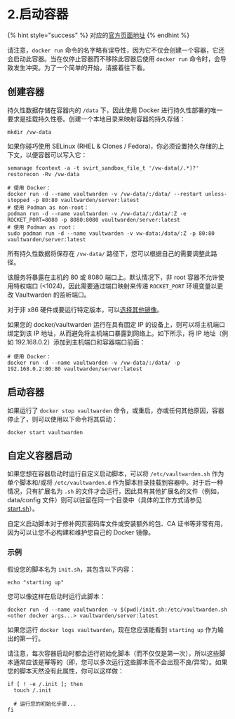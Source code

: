 # 2.启动容器

{% hint style="success" %}
对应的[官方页面地址](https://github.com/dani-garcia/vaultwarden/wiki/Starting-a-Container)
{% endhint %}

请注意，`docker run` 命令的名字略有误导性，因为它不仅会创建一个容器，它还会启动此容器。当在仅停止容器而不移除此容器后使用 `docker run` 命令时，会导致发生冲突。为了一个简单的开始，请接着往下看。

## 创建容器 <a href="#creating-the-container" id="creating-the-container"></a>

持久性数据存储在容器内的 `/data` 下，因此使用 Docker 进行持久性部署的唯一要求是挂载持久性卷。创建一个本地目录来映射容器的持久存储：

```shell
mkdir /vw-data
```

如果你碰巧使用 SELinux (RHEL & Clones / Fedora)，你必须设置持久存储的上下文，以便容器可以写入它：

```batch
semanage fcontext -a -t svirt_sandbox_file_t '/vw-data(/.*)?'
restorecon -Rv /vw-data
```

```shell
# 使用 Docker：
docker run -d --name vaultwarden -v /vw-data/:/data/ --restart unless-stopped -p 80:80 vaultwarden/server:latest
# 使用 Podman as non-root：
podman run -d --name vaultwarden -v /vw-data/:/data/:Z -e ROCKET_PORT=8080 -p 8080:8080 vaultwarden/server:latest
# 使用 Podman as root：
sudo podman run -d --name vaultwarden -v vw-data:/data/:Z -p 80:80 vaultwarden/server:latest
```

所有持久性数据将保存在 `/vw-data/` 路径下，您可以根据自己的需要调整此路径。

该服务将暴露在主机的 80 或 8080 端口上。默认情况下，非 root 容器不允许使用特权端口 (<1024)，因此需要通过端口映射来传递 `ROCKET_PORT` 环境变量以更改 Vaultwarden 的监听端口。

对于非 x86 硬件或要运行特定版本，可以[选择其他镜像](which-container-image-to-use.md)。

如果您的 docker/vaultwarden 运行在具有固定 IP 的设备上，则可以将主机端口绑定到该 IP 地址，从而避免将主机端口暴露到网络上。如下所示，将 IP 地址（例如 192.168.0.2）添加到主机端口和容器端口前面：

```shell
# 使用 Docker：
docker run -d --name vaultwarden -v /vw-data/:/data/ -p 192.168.0.2:80:80 vaultwarden/server:latest
```

## 启动容器 <a href="#starting-the-container" id="starting-the-container"></a>

如果运行了 `docker stop vaultwarden` 命令，或重启，亦或任何其他原因，容器停止了，则可以使用以下命令将其启动：

```shell
docker start vaultwarden
```

## 自定义容器启动 <a href="#customizing-container-startup" id="customizing-container-startup"></a>

如果您想在容器启动时运行自定义启动脚本，可以将 `/etc/vaultwarden.sh` 作为单个脚本和/或将 `/etc/vaultwarden.d` 作为脚本目录挂载到容器中。对于后一种情况，只有扩展名为 `.sh` 的文件才会运行，因此具有其他扩展名的文件（例如，data/config 文件）则可以驻留在同一个目录中（具体的工作方式请参见 [start.sh](https://github.com/dani-garcia/vaultwarden/blob/main/docker/start.sh)）。

自定义启动脚本对于修补网页密码库文件或安装额外的包、CA 证书等非常有用，因为可以让您不必构建和维护您自己的 Docker 镜像。

### 示例 <a href="#example" id="example"></a>

假设您的脚本名为 `init.sh`，其包含以下内容：

```shell
echo "starting up"
```

您可以像这样在启动时运行此脚本：

```shell
docker run -d --name vaultwarden -v $(pwd)/init.sh:/etc/vaultwarden.sh <other docker args...> vaultwarden/server:latest
```

如果您运行 `docker logs vaultwarden`，现在您应该能看到 `starting up` 作为输出的第一行。

请注意，每次容器启动时都会运行初始化脚本（而不仅仅是第一次），所以这些脚本通常应该是幂等的（即，您可以多次运行这些脚本而不会出现不良/异常）。如果您的脚本天然没有此属性，你可以这样做：

```shell
if [ ! -e /.init ]; then
  touch /.init

  # 运行您的初始化步骤...
fi
```

